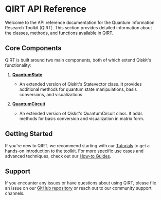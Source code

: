 # QIRT API Reference

Welcome to the API reference documentation for the Quantum Information Research Toolkit (QIRT). This section provides detailed information about the classes, methods, and functions available in QIRT.

## Core Components

QIRT is built around two main components, both of which extend Qiskit's functionality:

1. **[QuantumState](quantum_state.md)**
    - An extended version of Qiskit's Statevector class. It provides additional methods for quantum state manipulations, basis conversions, and visualizations.

2. **[QuantumCircuit](quantum_circuit.md)**
    - An extended version of Qiskit's QuantumCircuit class. It adds methods for basis conversion and visualization in matrix form.

## Getting Started

If you're new to QIRT, we recommend starting with our [Tutorials](../tutorials/index.md) to get a hands-on introduction to the toolkit. For more specific use cases and advanced techniques, check out our [How-to Guides](../how_to_guides/index.md).

## Support

If you encounter any issues or have questions about using QIRT, please file an issue on our [GitHub repository](https://github.com/Slope86/QIRT/issues) or reach out to our community support channels.
